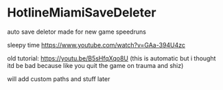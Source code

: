 # HotlineMiamiSaveDeleter
auto save deletor made for new game speedruns


sleepy time https://www.youtube.com/watch?v=GAa-394U4zc

old tutorial: https://youtu.be/B5sHfqXqo8U (this is automatic but i thought itd be bad because like you quit the game on trauma and shiz)

will add custom paths and stuff later
